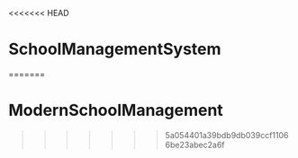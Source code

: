 <<<<<<< HEAD
# SchoolManagementSystem
=======
# ModernSchoolManagement
>>>>>>> 5a054401a39bdb9db039ccf11066be23abec2a6f
